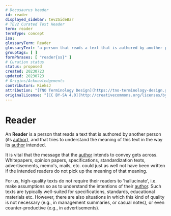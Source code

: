 ```yaml
---
# Docusaurus header
id: reader
displayed_sidebar: tev2SideBar
# TEv2 Curated Text Header
term: reader
termType: concept
isa:
glossaryTerm: Reader
glossaryText: "a person that reads a text that is authored by another person (its [author](@)), and that tries to understand the meaning of this text in the way its [author](@) intended."
grouptags: [ ]
formPhrases: [ "reader{ss}" ]
# Curation status
status: proposed
created: 20230723
updated: 20230723
# Origins/Acknowledgements
contributors: RieksJ
attribution: "[TNO Terminology Design](https://tno-terminology-design.github.io/tev2-specifications/docs)"
originalLicense: "[CC BY-SA 4.0](http://creativecommons.org/licenses/by-sa/4.0/?ref=chooser-v1)"
---
```


# Reader

An **Reader** is a person that reads a text that is authored by another person (its [author](@)), and that tries to understand the meaning of this text in the way its [author](@) intended.

It is vital that the message that the [author](@) intends to convey gets across. Whitepapers, opinion papers, specifications, standardization texts, advertisements, memo's, mails, etc. could just as well not have been written if the intended readers do not pick up the meaning of that meaning.

For us, high-quality texts do not require their readers to 'hallucinate', i.e. make assumptions so as to understand the intentions of their [author](@). Such texts are typically well-suited for specifications, standards, educational materials etc. However, there are also situations in which this kind of quality is not necessary (e.g., in management summaries, or casual notes), or even counter-productive (e.g., in advertisements).

